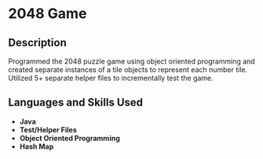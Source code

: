 <h1>2048 Game</h1>


<h2>Description</h2>
Programmed the 2048 puzzle game using object oriented programming and created separate instances of a tile objects to represent each number tile. Utilized 5+ separate helper files to incrementally test the game.

<h2>Languages and Skills Used</h2>

- <b>Java</b> 
- <b>Test/Helper Files</b>
- <b>Object Oriented Programming</b>
- <b>Hash Map</b>


<!--
 ```diff
- text in red
+ text in green
! text in orange
# text in gray
@@ text in purple (and bold)@@
```
--!>
